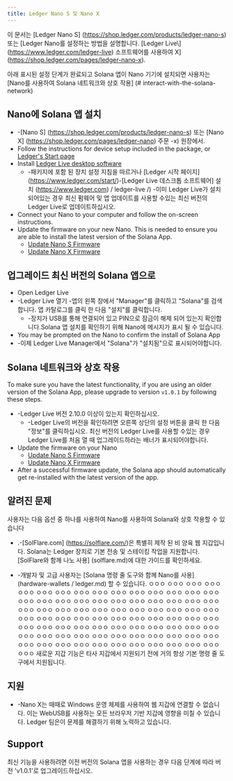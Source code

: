 ```yaml
---
title: Ledger Nano S 및 Nano X
---
```


이 문서는 \[Ledger Nano S\] (https://shop.ledger.com/products/ledger-nano-s) 또는 \[Ledger Nano를 설정하는 방법을 설명합니다. \[Ledger Live\\] (https://www.ledger.com/ledger-live) 소프트웨어를 사용하여 X] (https://shop.ledger.com/pages/ledger-nano-x).

아래 표시된 설정 단계가 완료되고 Solana 앱이 Nano 기기에 설치되면 사용자는 \[Nano를 사용하여 Solana 네트워크와 상호 작용\] (# interact-with-the-solana-network)

## Nano에 Solana 앱 설치

- -\[Nano S\] (https://shop.ledger.com/products/ledger-nano-s) 또는 \[Nano X\] (https://shop.ledger.com/pages/ledger-nano) 주문 -x) 원장에서.
- Follow the instructions for device setup included in the package, or [Ledger's Start page](https://www.ledger.com/start/)
- Install [Ledger Live desktop software](https://www.ledger.com/ledger-live/)
  - -패키지에 포함 된 장치 설정 지침을 따르거나 \[Ledger 시작 페이지\] (https://www.ledger.com/start/)-[Ledger Live 데스크톱 소프트웨어] 설치 (https://www.ledger.com) / ledger-live /) -이미 Ledger Live가 설치되어있는 경우 최신 펌웨어 및 앱 업데이트를 사용할 수있는 최신 버전의 Ledger Live로 업데이트하십시오.
- Connect your Nano to your computer and follow the on-screen instructions.
- Update the firmware on your new Nano. This is needed to ensure you are able to install the latest version of the Solana App.
  - [Update Nano S Firmware](https://support.ledger.com/hc/en-us/articles/360002731113-Update-Ledger-Nano-S-firmware)
  - [Update Nano X Firmware](https://support.ledger.com/hc/en-us/articles/360013349800)

## 업그레이드 최신 버전의 Solana 앱으로

- Open Ledger Live
- -Ledger Live 열기 -앱의 왼쪽 창에서 "Manager"를 클릭하고 "Solana"를 검색합니다. 앱 카탈로그를 클릭 한 다음 "설치"를 클릭합니다.
  - -장치가 USB를 통해 연결되어 있고 PIN으로 잠금이 해제 되어 있는지 확인합니다.Solana 앱 설치를 확인하기 위해 Nano에 메시지가 표시 될 수 있습니다.
- You may be prompted on the Nano to confirm the install of Solana App
- -이제 Ledger Live Manager에서 "Solana"가 "설치됨"으로 표시되어야합니다.

## Solana 네트워크와 상호 작용

To make sure you have the latest functionality, if you are using an older version of the Solana App, please upgrade to version `v1.0.1` by following these steps.

- -Ledger Live 버전 2.10.0 이상이 있는지 확인하십시오.
  - -Ledger Live의 버전을 확인하려면 오른쪽 상단의 설정 버튼을 클릭 한 다음 "정보"를 클릭하십시오. 최신 버전의 Ledger Live를 사용할 수있는 경우 Ledger Live를 처음 열 때 업그레이드하라는 배너가 표시되어야합니다.
- Update the firmware on your Nano
  - [Update Nano S Firmware](https://support.ledger.com/hc/en-us/articles/360002731113-Update-Ledger-Nano-S-firmware)
  - [Update Nano X Firmware](https://support.ledger.com/hc/en-us/articles/360013349800)
- After a successful firmware update, the Solana app should automatically get re-installed with the latest version of the app.

## 알려진 문제

사용자는 다음 옵션 중 하나를 사용하여 Nano를 사용하여 Solana와 상호 작용할 수 있습니다

- .-\[SolFlare.com\] (https://solflare.com/)은 특별히 제작 된 비 양육 웹 지갑입니다. Solana는 Ledger 장치로 기본 전송 및 스테이킹 작업을 지원합니다. \[SolFlare와 함께 나노 사용\] (solflare.md)에 대한 가이드를 확인하세요.

- -개발자 및 고급 사용자는 \[Solana 명령 줄 도구와 함께 Nano를 사용\] (hardware-wallets / ledger.md) 할 수 있습니다. ㅇㅇㅇ ㅇㅇㅇ ㅇㅇㅇ ㅇㅇㅇ ㅇㅇㅇ ㅇㅇㅇ ㅇㅇㅇ ㅇㅇㅇ ㅇㅇㅇ ㅇㅇㅇ ㅇㅇㅇ ㅇㅇㅇ ㅇㅇㅇ ㅇㅇㅇ ㅇㅇㅇ ㅇㅇㅇ ㅇㅇㅇ ㅇㅇㅇ ㅇㅇㅇ ㅇㅇㅇ ㅇㅇㅇ ㅇㅇㅇ ㅇㅇㅇ ㅇㅇㅇ ㅇㅇㅇ ㅇㅇㅇ ㅇㅇㅇ ㅇㅇㅇ ㅇㅇㅇ ㅇㅇㅇ ㅇㅇㅇ ㅇㅇㅇ ㅇㅇㅇ ㅇㅇㅇ ㅇㅇㅇ ㅇㅇㅇ ㅇㅇㅇ ㅇㅇㅇ ㅇㅇㅇ ㅇㅇㅇ ㅇㅇㅇ ㅇㅇㅇ ㅇㅇㅇ ㅇㅇㅇ ㅇㅇㅇ ㅇㅇㅇ ㅇㅇㅇ ㅇㅇㅇ ㅇㅇㅇ ㅇㅇㅇ ㅇㅇㅇ ㅇㅇㅇ ㅇㅇㅇ ㅇㅇㅇ ㅇㅇㅇ ㅇㅇㅇ ㅇㅇㅇ ㅇㅇㅇ ㅇㅇㅇ ㅇㅇㅇ ㅇㅇㅇ ㅇㅇㅇ ㅇㅇㅇ ㅇㅇㅇ ㅇㅇㅇ ㅇㅇㅇ ㅇㅇㅇ ㅇㅇㅇ ㅇㅇㅇ ㅇㅇㅇ ㅇㅇㅇ ㅇㅇㅇ ㅇㅇㅇ ㅇㅇㅇ ㅇㅇㅇ ㅇㅇㅇ ㅇㅇㅇ ㅇㅇㅇ ㅇㅇㅇ ㅇㅇㅇ ㅇㅇㅇ ㅇㅇㅇ 새로운 지갑 기능은 타사 지갑에서 지원되기 전에 거의 항상 기본 명령 줄 도구에서 지원됩니다.

## 지원

- -Nano X는 때때로 Windows 운영 체제를 사용하여 웹 지갑에 연결할 수 없습니다. 이는 WebUSB를 사용하는 모든 브라우저 기반 지갑에 영향을 미칠 수 있습니다. Ledger 팀은이 문제를 해결하기 위해 노력하고 있습니다.

## Support

최신 기능을 사용하려면 이전 버전의 Solana 앱을 사용하는 경우 다음 단계에 따라 버전 'v1.0.1'로 업그레이드하십시오.
